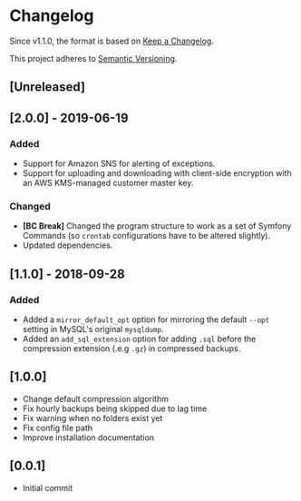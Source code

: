 # Changelog

Since v1.1.0, the format is based on [Keep a Changelog](http://keepachangelog.com/en/1.0.0/).

This project adheres to [Semantic Versioning](http://semver.org/spec/v2.0.0.html).



## [Unreleased]



## [2.0.0] - 2019-06-19

### Added

- Support for Amazon SNS for alerting of exceptions.
- Support for uploading and downloading with client-side encryption with an AWS KMS-managed customer master key.

### Changed

- **[BC Break]** Changed the program structure to work as a set of Symfony Commands (so `crontab` configurations have to be altered slightly).
- Updated dependencies.



## [1.1.0] - 2018-09-28

### Added

- Added a `mirror_default_opt` option for mirroring the default `--opt` setting in MySQL's original `mysqldump`.
- Added an `add_sql_extension` option for adding `.sql` before the compression extension (.e.g `.gz`) in compressed backups.



## [1.0.0]

- Change default compression algorithm
- Fix hourly backups being skipped due to lag time
- Fix warning when no folders exist yet
- Fix config file path
- Improve installation documentation



## [0.0.1]

- Initial commit